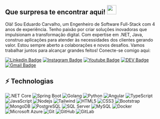 ## Que surpresa te encontrar aqui! <img src="https://raw.githubusercontent.com/aemmadi/aemmadi/master/wave.gif" width="30">

Olá! Sou Eduardo Carvalho, um Engenheiro de Software Full-Stack com 4 anos de experiência. Tenho paixão por criar soluções inovadoras que impulsionam a transformação digital. Com expertise em .NET, Java, construo aplicações para atender às necessidades dos clientes gerando valor. Estou sempre aberto a colaborações e novos desafios. Vamos trabalhar juntos para alcançar grandes feitos! Conecte-se comigo aqui:

[![Linkedin Badge](https://img.shields.io/badge/-EduardoCarvalho-blue?style=flat-square&logo=Linkedin&logoColor=white&link=https://www.linkedin.com/in/anirudhemmadi/)](https://www.linkedin.com/in/eduardo-carvalho-576075180/)
[![Instagram Badge](https://img.shields.io/badge/-oeduardo.carvalho-purple?style=flat-square&logo=instagram&logoColor=white&link=https://instagram.com/oeduardo.carvalho/)](https://instagram.com/oeduardo.carvalho)
[![Youtube Badge](https://img.shields.io/badge/-Youtube-darkred?style=flat-square&logo=youtube&logoColor=white&link=https://www.youtube.com/)](https://www.youtube.com/)
[![DEV Badge](https://img.shields.io/badge/-DEV.TO-000000?style=flat-square&logo=devdotto&link=https://dev.to/dudu_crew)](https://dev.to/dudu_crew)
[![Gmail Badge](https://img.shields.io/badge/-eduenglish262@gmail.com-c14438?style=flat-square&logo=Gmail&logoColor=white&link=mailto:eduenglish262@gmail.com)](mailto:eduenglish262@gmail.com)

## ⚡ Technologias

![.NET Core](https://img.shields.io/badge/-.NET%20Core-512BD4?style=flat-square&logo=dotnet&logoColor=White)
![Spring Boot](https://img.shields.io/badge/-Spring%20Boot-000000?style=flat-square&logo=springboot)
![Golang](https://img.shields.io/badge/-Golang-000000?style=flat-square&logo=go)
![Python](https://img.shields.io/badge/-Python-black?style=flat-square&logo=Python)
![Angular](https://img.shields.io/badge/-Angular-FF0000?style=flat-square&logo=angular)
![TypeScript](https://img.shields.io/badge/-TypeScript-01006c?style=flat-square&logo=typescript)
![JavaScript](https://img.shields.io/badge/-JavaScript-black?style=flat-square&logo=javascript)
![Nodejs](https://img.shields.io/badge/-Nodejs-black?style=flat-square&logo=Node.js)
![Tailwind](https://img.shields.io/badge/-TailwindCss-0000FF?style=flat-square&logo=tailwindcss)
![HTML5](https://img.shields.io/badge/-HTML5-E34F26?style=flat-square&logo=html5&logoColor=white)
![CSS3](https://img.shields.io/badge/-CSS3-1572B6?style=flat-square&logo=css3)
![Bootstrap](https://img.shields.io/badge/-Bootstrap-563D7C?style=flat-square&logo=bootstrap)
![MongoDB](https://img.shields.io/badge/-MongoDB-black?style=flat-square&logo=mongodb)
![PostgreSQL](https://img.shields.io/badge/-PostgreSQL-000000?style=flat-square&logo=postgresql)
![SQL Server](https://img.shields.io/badge/-SQL%20Server-000000?style=flat-square&logo=microsoftsqlserver&logoColor=CC2927)
![MySQL](https://img.shields.io/badge/-MySQL-black?style=flat-square&logo=mysql)
![Docker](https://img.shields.io/badge/-Docker-black?style=flat-square&logo=docker)
![Microsoft Azure](https://img.shields.io/badge/Microsoft%20Azure-232F7E?style=flat-square&logo=microsoft-azure)
![Git](https://img.shields.io/badge/-Git-black?style=flat-square&logo=git)
![GitHub](https://img.shields.io/badge/-GitHub-181717?style=flat-square&logo=github)
![GitLab](https://img.shields.io/badge/-GitLab-FCA121?style=flat-square&logo=gitlab)
